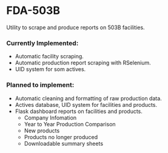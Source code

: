 # FDA-503B

Utility to scrape and produce reports on 503B facilities.

### Currently Implemented:
  * Automatic facility scraping. 
  * Automatic production report scraping with RSelenium.
  * UID system for som actives.

### Planned to implement:
  * Automatic cleaning and formatting of raw production data.
  * Actives database, UID system for facilities and products. 
  * Flask dashboard reports on facilities and products. 
    - Company Infomation
    - Year to Year Production Comparison
    - New products
    - Products no longer produced
    - Downloadable summary sheets
